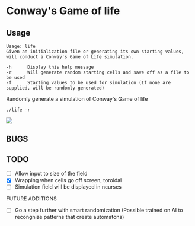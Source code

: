 # Conway's Game of life

## Usage
```
Usage: life
Given an initialization file or generating its own starting values, will conduct a Conway's Game of Life simulation.

-h      Display this help message
-r      Will generate random starting cells and save off as a file to be used
-f      Starting values to be used for simulation (If none are supplied, will be randomly generated)
```

Randomly generate a simulation of Conway's Game of life
```
./life -r 
```
![](https://github.com/AlpineGrizzly/Conways_game/blob/main/gifs/life_example.gif)

## BUGS

## TODO
- [ ] Allow input to size of the field
- [X] Wrapping when cells go off screen, toroidal 
- [ ] Simulation field will be displayed in ncurses

FUTURE ADDITIONS
- [ ] Go a step further with smart randomization (Possible trained on AI to recongnize patterns that create automatons)
